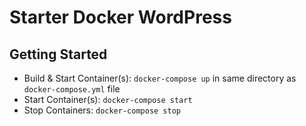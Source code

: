 # Starter Docker WordPress

## Getting Started

- Build & Start Container(s): `docker-compose up` in same directory as `docker-compose.yml` file
- Start Container(s): `docker-compose start`
- Stop Containers: `docker-compose stop`
